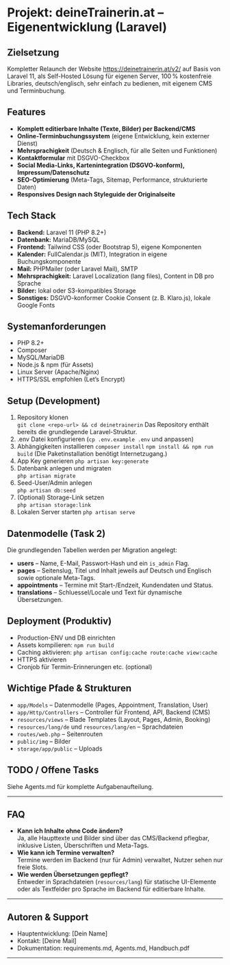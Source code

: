 # Projekt: deineTrainerin.at – Eigenentwicklung (Laravel)

## Zielsetzung
Kompletter Relaunch der Website https://deinetrainerin.at/v2/ auf Basis von Laravel 11, als Self-Hosted Lösung für eigenen Server, 100 % kostenfreie Libraries, deutsch/englisch, sehr einfach zu bedienen, mit eigenem CMS und Terminbuchung.

## Features
- **Komplett editierbare Inhalte (Texte, Bilder) per Backend/CMS**
- **Online-Terminbuchungssystem** (eigene Entwicklung, kein externer Dienst)
- **Mehrsprachigkeit** (Deutsch & Englisch, für alle Seiten und Funktionen)
- **Kontaktformular** mit DSGVO-Checkbox
- **Social Media-Links, Kartenintegration (DSGVO-konform), Impressum/Datenschutz**
- **SEO-Optimierung** (Meta-Tags, Sitemap, Performance, strukturierte Daten)
- **Responsives Design nach Styleguide der Originalseite**

## Tech Stack
- **Backend:** Laravel 11 (PHP 8.2+)
- **Datenbank:** MariaDB/MySQL
- **Frontend:** Tailwind CSS (oder Bootstrap 5), eigene Komponenten
- **Kalender:** FullCalendar.js (MIT), Integration in eigene Buchungskomponente
- **Mail:** PHPMailer (oder Laravel Mail), SMTP
- **Mehrsprachigkeit:** Laravel Localization (lang files), Content in DB pro Sprache
- **Bilder:** lokal oder S3-kompatibles Storage
- **Sonstiges:** DSGVO-konformer Cookie Consent (z. B. Klaro.js), lokale Google Fonts

## Systemanforderungen
- PHP 8.2+
- Composer
- MySQL/MariaDB
- Node.js & npm (für Assets)
- Linux Server (Apache/Nginx)
- HTTPS/SSL empfohlen (Let’s Encrypt)

## Setup (Development)
1. Repository klonen  
   `git clone <repo-url> && cd deinetrainerin`
   Das Repository enthält bereits die grundlegende Laravel-Struktur.
2. .env Datei konfigurieren (`cp .env.example .env` und anpassen)
3. Abhängigkeiten installieren
   `composer install`
   `npm install && npm run build`
   (Die Paketinstallation benötigt Internetzugang.)
4. App Key generieren
   `php artisan key:generate`
5. Datenbank anlegen und migraten  
   `php artisan migrate`
6. Seed-User/Admin anlegen  
   `php artisan db:seed`
7. (Optional) Storage-Link setzen  
   `php artisan storage:link`
8. Lokalen Server starten
   `php artisan serve`

## Datenmodelle (Task 2)
Die grundlegenden Tabellen werden per Migration angelegt:
- **users** – Name, E-Mail, Passwort-Hash und ein `is_admin` Flag.
- **pages** – Seitenslug, Titel und Inhalt jeweils auf Deutsch und Englisch sowie optionale Meta-Tags.
- **appointments** – Termine mit Start-/Endzeit, Kundendaten und Status.
- **translations** – Schluessel/Locale und Text für dynamische Übersetzungen.


## Deployment (Produktiv)
- Production-ENV und DB einrichten
- Assets kompilieren: `npm run build`
- Caching aktivieren: `php artisan config:cache route:cache view:cache`
- HTTPS aktivieren
- Cronjob für Termin-Erinnerungen etc. (optional)

## Wichtige Pfade & Strukturen
- `app/Models` – Datenmodelle (Pages, Appointment, Translation, User)
- `app/Http/Controllers` – Controller für Frontend, API, Backend (CMS)
- `resources/views` – Blade Templates (Layout, Pages, Admin, Booking)
- `resources/lang/de` und `resources/lang/en` – Sprachdateien
- `routes/web.php` – Seitenrouten
- `public/img` – Bilder
- `storage/app/public` – Uploads

## TODO / Offene Tasks
Siehe Agents.md für komplette Aufgabenaufteilung.

---

## FAQ
- **Kann ich Inhalte ohne Code ändern?**  
  Ja, alle Haupttexte und Bilder sind über das CMS/Backend pflegbar, inklusive Listen, Überschriften und Meta-Tags.
- **Wie kann ich Termine verwalten?**  
  Termine werden im Backend (nur für Admin) verwaltet, Nutzer sehen nur freie Slots.
- **Wie werden Übersetzungen gepflegt?**  
  Entweder in Sprachdateien (`resources/lang`) für statische UI-Elemente oder als Textfelder pro Sprache im Backend für editierbare Inhalte.

---

## Autoren & Support
- Hauptentwicklung: [Dein Name]
- Kontakt: [Deine Mail]
- Dokumentation: requirements.md, Agents.md, Handbuch.pdf

---

